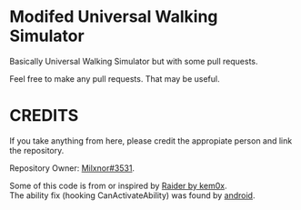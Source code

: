 #  Modifed Universal Walking Simulator
Basically Universal Walking Simulator but with some pull requests.

Feel free to make any pull requests. That may be useful.

# CREDITS

If you take anything from here, please credit the appropiate person and link the repository.<br>

Repository Owner: <a href="https://github.com/Milxnor/Universal-Walking-Simulator">Milxnor#3531</a>.

Some of this code is from or inspired by <a href="https://github.com/kem0x/raider3.5">Raider by kem0x</a>.
<br>
The ability fix (hooking CanActivateAbility) was found by <a href="https://github.com/android1337">android</a>.

